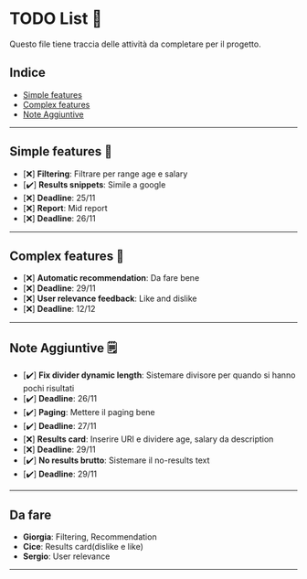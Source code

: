 # TODO List 📝

Questo file tiene traccia delle attività da completare per il progetto.

## Indice
- [Simple features](#simple-features)
- [Complex features](#attività-in-corso)
- [Note Aggiuntive](#note-aggiuntive)

---

## Simple features 🚀
  - [❌] **Filtering**: Filtrare per range age e salary
  - [✔️] **Results snippets**: Simile a google
  - [❌] **Deadline**: 25/11
  - [❌] **Report**: Mid report
  - [❌] **Deadline**: 26/11

---

## Complex features 🚀
  - [❌] **Automatic recommendation**: Da fare bene
  - [❌] **Deadline**: 29/11
  - [❌] **User relevance feedback**: Like and dislike
  - [❌] **Deadline**: 12/12

---

## Note Aggiuntive 🗒️
  - [✔️] **Fix divider dynamic length**: Sistemare divisore per quando si hanno pochi risultati
  - [✔️] **Deadline**: 26/11
  - [✔️] **Paging**: Mettere il paging bene
  - [✔️] **Deadline**: 27/11
  - [❌] **Results card**: Inserire URI e dividere age, salary da description
  - [❌] **Deadline**: 29/11
  - [✔️] **No results brutto**: Sistemare il no-results text
  - [✔️] **Deadline**: 29/11

---

## Da fare
  - **Giorgia**: Filtering, Recommendation
  - **Cice**: Results card(dislike e like)
  - **Sergio**: User relevance

---

